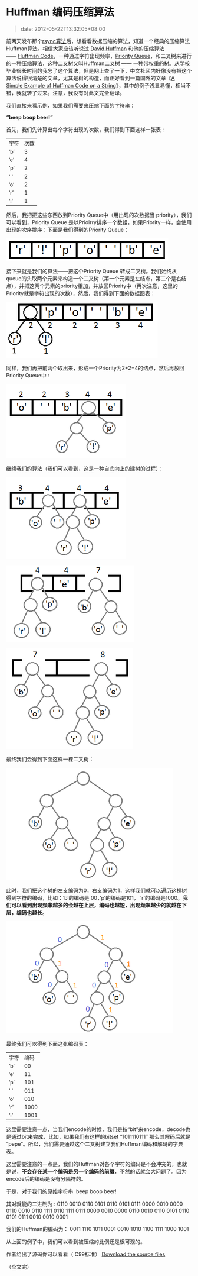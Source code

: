 # Huffman 编码压缩算法
>date: 2012-05-22T13:32:05+08:00


前两天发布那个[rsync算法](/2012/rsync%20%E7%9A%84%E6%A0%B8%E5%BF%83%E7%AE%97%E6%B3%95.md "rsync 的核心算法")后，想看看数据压缩的算法，知道一个经典的压缩算法Huffman算法。相信大家应该听说过 [David Huffman](https://en.wikipedia.org/wiki/David_A._Huffman "David Huffman") 和他的压缩算法—— [Huffman Code](https://en.wikipedia.org/wiki/Huffman_coding)，一种通过字符出现频率，[Priority Queue](https://en.wikipedia.org/wiki/Priority_queue)，和二叉树来进行的一种压缩算法，这种二叉树又叫Huffman二叉树 —— 一种带权重的树。从学校毕业很长时间的我忘了这个算法，但是网上查了一下，中文社区内好像没有把这个算法说得很清楚的文章，尤其是树的构造，而正好看到一篇国外的文章《[A Simple Example of Huffman Code on a String](http://en.nerdaholyc.com/huffman-coding-on-a-string/)》，其中的例子浅显易懂，相当不错，我就转了过来。注意，我没有对此文完全翻译。


我们直接来看示例，如果我们需要来压缩下面的字符串：


**“beep boop beer!”**


首先，我们先计算出每个字符出现的次数，我们得到下面这样一张表 :





|  |  |
| --- | --- |
| 字符 | 次数 |
| ‘b’ | 3 |
| ‘e’ | 4 |
| ‘p’ | 2 |
| ‘ ‘ | 2 |
| ‘o’ | 2 |
| ‘r’ | 1 |
| ‘!’ | 1 |


  

然后，我把把这些东西放到Priority Queue中（用出现的次数据当 priority），我们可以看到，Priority Queue 是以Prioirry排序一个数组，如果Priority一样，会使用出现的次序排序：下面是我们得到的Priority Queue：



[![](/assets/images/coolshell.cn/wp-content/uploads/2012/05/coada1.png "coada1")](/assets/images/coolshell.cn/wp-content/uploads/2012/05/coada1.png)


接下来就是我们的算法——把这个Priority Queue 转成二叉树。我们始终从queue的头取两个元素来构造一个二叉树（第一个元素是左结点，第二个是右结点），并把这两个元素的priority相加，并放回Priority中（再次注意，这里的Priority就是字符出现的次数），然后，我们得到下面的数据图表：


[![](/assets/images/coolshell.cn/wp-content/uploads/2012/05/coada2.png "coada2")](/assets/images/coolshell.cn/wp-content/uploads/2012/05/coada2.png)


同样，我们再把前两个取出来，形成一个Priority为2+2=4的结点，然后再放回Priority Queue中 :


[![](/assets/images/coolshell.cn/wp-content/uploads/2012/05/coada31.png "coada3")](/assets/images/coolshell.cn/wp-content/uploads/2012/05/coada31.png)


继续我们的算法（我们可以看到，这是一种自底向上的建树的过程）：


[![](/assets/images/coolshell.cn/wp-content/uploads/2012/05/coada4.png "coada4")](/assets/images/coolshell.cn/wp-content/uploads/2012/05/coada4.png)


[![](/assets/images/coolshell.cn/wp-content/uploads/2012/05/coada5.png "coada5")](/assets/images/coolshell.cn/wp-content/uploads/2012/05/coada5.png)


[![](/assets/images/coolshell.cn/wp-content/uploads/2012/05/coada61.png "coada6")](/assets/images/coolshell.cn/wp-content/uploads/2012/05/coada61.png)


最终我们会得到下面这样一棵二叉树：


[![](/assets/images/coolshell.cn/wp-content/uploads/2012/05/arbore_final.png "arbore_final")](/assets/images/coolshell.cn/wp-content/uploads/2012/05/arbore_final.png)


此时，我们把这个树的左支编码为0，右支编码为1，这样我们就可以遍历这棵树得到字符的编码，比如：‘b’的编码是 00，’p’的编码是101， ‘r’的编码是1000。**我们可以看到出现频率越多的会越在上层，编码也越短，出现频率越少的就越在下层，编码也越长**。


[![](/assets/images/coolshell.cn/wp-content/uploads/2012/05/arbore_final_numerotat.png "arbore_final_numerotat")](/assets/images/coolshell.cn/wp-content/uploads/2012/05/arbore_final_numerotat.png)


最终我们可以得到下面这张编码表：





|  |  |
| --- | --- |
| 字符 | 编码 |
| ‘b’ | 00 |
| ‘e’ | 11 |
| ‘p’ | 101 |
| ‘ ‘ | 011 |
| ‘o’ | 010 |
| ‘r’ | 1000 |
| ‘!’ | 1001 |


  

这里需要注意一点，当我们encode的时候，我们是按“bit”来encode，decode也是通过bit来完成，比如，如果我们有这样的bitset “1011110111″ 那么其解码后就是 “pepe”。所以，我们需要通过这个二叉树建立我们Huffman编码和解码的字典表。


这里需要注意的一点是，我们的Huffman对各个字符的编码是不会冲突的，也就是说，**不会存在某一个编码是另一个编码的前缀**，不然的话就会大问题了。因为encode后的编码是没有分隔符的。


于是，对于我们的原始字符串  beep boop beer!


其对就能的二进制为 : 0110 0010 0110 0101 0110 0101 0111 0000 0010 0000 0110 0010 0110 1111 0110 1111 0111 0000 0010 0000 0110 0010 0110 0101 0110 0101 0111 0010 0010 0001


我们的Huffman的编码为： 0011 1110 1011 0001 0010 1010 1100 1111 1000 1001


从上面的例子中，我们可以看到被压缩的比例还是很可观的。


作者给出了源码你可以看看（ C99标准） [Download the source files](http://en.nerdaholyc.com/wp-content/uploads/2012/05/huffman_string.zip)


（全文完）


